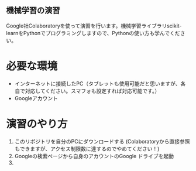 ## 機械学習の演習

Google社Colaboratoryを使って演習を行います。機械学習ライブラリscikit-learnをPythonでプログラミングしますので、Pythonの使い方も学んでください。

# 必要な環境
- インターネットに接続したPC（タブレットも使用可能だと思いますが、各自で対応してください。スマフォも設定すれば対応可能です。）
- Googleアカウント

# 演習のやり方
1. このリポジトリを自分のPCにダウンロードする (Colaboratoryから直接参照もできますが、アクセス制限数に達するのでやめてください！)
2. Googleの検索ページから自身のアカウントのGoogle ドライブを起動
3. 
